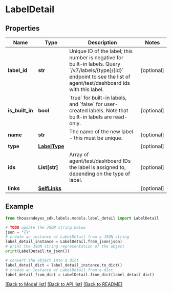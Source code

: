 # LabelDetail


## Properties

Name | Type | Description | Notes
------------ | ------------- | ------------- | -------------
**label_id** | **str** | Unique ID of the label; this number is negative for built-in labels. Query &#x60;/v7/labels/{type}/{id}&#x60; endpoint to see the list of agent/test/dashboard ids with this label.  | [optional] 
**is_built_in** | **bool** | &#x60;true&#x60; for built-in labels, and &#x60;false&#x60; for user-created labels. Note that built-in labels are read-only.  | [optional] 
**name** | **str** | The name of the new label - this must be unique. | [optional] 
**type** | [**LabelType**](LabelType.md) |  | [optional] 
**ids** | **List[str]** | Array of agent/test/dashboard IDs the label is assigned to, depending on the type of label. | [optional] 
**links** | [**SelfLinks**](SelfLinks.md) |  | [optional] 

## Example

```python
from thousandeyes_sdk.labels.models.label_detail import LabelDetail

# TODO update the JSON string below
json = "{}"
# create an instance of LabelDetail from a JSON string
label_detail_instance = LabelDetail.from_json(json)
# print the JSON string representation of the object
print(LabelDetail.to_json())

# convert the object into a dict
label_detail_dict = label_detail_instance.to_dict()
# create an instance of LabelDetail from a dict
label_detail_from_dict = LabelDetail.from_dict(label_detail_dict)
```
[[Back to Model list]](../README.md#documentation-for-models) [[Back to API list]](../README.md#documentation-for-api-endpoints) [[Back to README]](../README.md)


